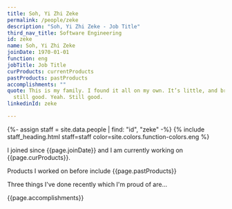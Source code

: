 ```yaml
---
title: Soh, Yi Zhi Zeke
permalink: /people/zeke
description: "Soh, Yi Zhi Zeke - Job Title"
third_nav_title: Software Engineering
id: zeke
name: Soh, Yi Zhi Zeke
joinDate: 1970-01-01
function: eng
jobTitle: Job Title
curProducts: currentProducts
pastProducts: pastProducts
accomplishments: ""
quote: This is my family. I found it all on my own. It’s little, and broken, but
  still good. Yeah. Still good.
linkedinId: zeke

---
```


{%- assign staff = site.data.people | find: "id", "zeke" -%}
{% include staff_heading.html staff=staff color=site.colors.function-colors.eng %}

<p>I joined since {{page.joinDate}} and I am currently working on {{page.curProducts}}.</p>

<p>Products I worked on before include {{page.pastProducts}}</p>

<p>Three things I've done recently which I'm proud of are...</p>
{{page.accomplishments}}
